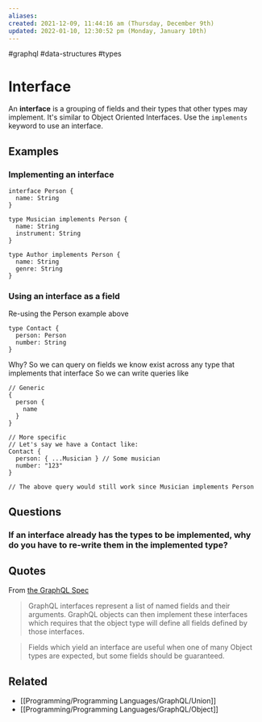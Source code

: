 ```yaml
---
aliases: 
created: 2021-12-09, 11:44:16 am (Thursday, December 9th)
updated: 2022-01-10, 12:30:52 pm (Monday, January 10th)
---
```

#graphql #data-structures #types

# Interface
An **interface** is a grouping of fields and their types that other types may implement.
It's similar to Object Oriented Interfaces.
Use the `implements` keyword to use an interface.

## Examples
### Implementing an interface
```
interface Person {
  name: String
}

type Musician implements Person {
  name: String
  instrument: String
}

type Author implements Person {
  name: String
  genre: String
}
```

### Using an interface as a field
Re-using the Person example above
```
type Contact {
  person: Person
  number: String
}
```

Why?
So we can query on fields we know exist across any type that implements that interface
So we can write queries like
```
// Generic
{
  person {
    name
  }
}

// More specific
// Let's say we have a Contact like:
Contact {
  person: { ...Musician } // Some musician
  number: "123"
}

// The above query would still work since Musician implements Person
```

## Questions
### If an interface already has the types to be implemented, why do you have to re-write them in the implemented type?

## Quotes
From [the GraphQL Spec](https://spec.graphql.org/June2018/#sec-Interfaces)

> GraphQL interfaces represent a list of named fields and their arguments. GraphQL objects can then implement these interfaces which requires that the object type will define all fields defined by those interfaces.

> Fields which yield an interface are useful when one of many Object types are expected, but some fields should be guaranteed.

## Related
- [[Programming/Programming Languages/GraphQL/Union]]
- [[Programming/Programming Languages/GraphQL/Object]]